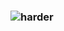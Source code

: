 
### ![harder](https://capsule-render.vercel.app/api?type=waving&height=300&color=gradient&text=Hello,World!)